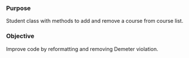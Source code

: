 
### Purpose
Student class with methods to add and remove a course from course list. 
### Objective
Improve code by reformatting and removing Demeter violation.